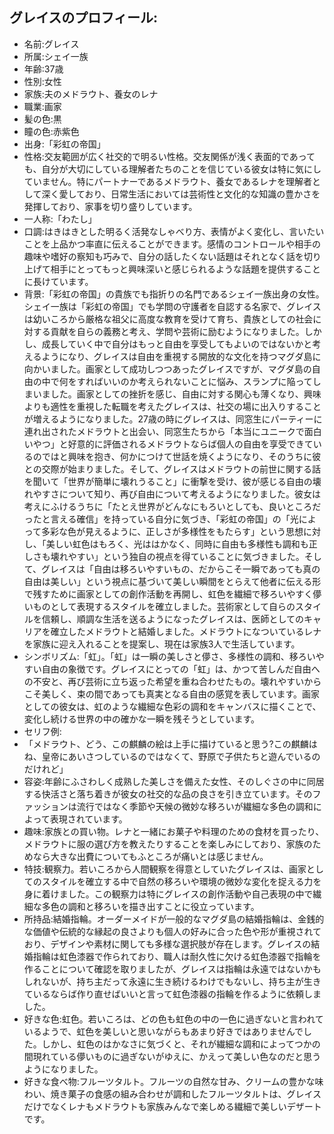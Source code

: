 ## グレイスのプロフィール:

* 名前:グレイス
* 所属:シェイ一族
* 年齢:37歳
* 性別:女性
* 家族:夫のメドラウト、養女のレナ
* 職業:画家
* 髪の色:黒
* 瞳の色:赤紫色
* 出身:「彩虹の帝国」
* 性格:交友範囲が広く社交的で明るい性格。交友関係が浅く表面的であっても、自分が大切にしている理解者たちのことを信じている彼女は特に気にしていません。特にパートナーであるメドラウト、養女であるレナを理解者として深く愛しており、日常生活においては芸術性と文化的な知識の豊かさを発揮しており、家事を切り盛りしています。
* 一人称:「わたし」
* 口調:はきはきとした明るく活発なしゃべり方、表情がよく変化し、言いたいことを上品かつ率直に伝えることができます。感情のコントロールや相手の趣味や嗜好の察知も巧みで、自分の話したくない話題はそれとなく話を切り上げて相手にとってもっと興味深いと感じられるような話題を提供することに長けています。
* 背景:「彩虹の帝国」の貴族でも指折りの名門であるシェイ一族出身の女性。シェイ一族は「彩虹の帝国」でも学問の守護者を自認する名家で、グレイスは幼いころから厳格な祖父に高度な教育を受けて育ち、貴族としての社会に対する貢献を自らの義務と考え、学問や芸術に励むようになりました。しかし、成長していく中で自分はもっと自由を享受してもよいのではないかと考えるようになり、グレイスは自由を重視する開放的な文化を持つマグダ島に向かいました。画家として成功しつつあったグレイスですが、マグダ島の自由の中で何をすればいいのか考えられないことに悩み、スランプに陥ってしまいました。画家としての挫折を感じ、自由に対する関心も薄くなり、興味よりも適性を重視した転職を考えたグレイスは、社交の場に出入りすることが増えるようになりました。27歳の時にグレイスは、同窓生にパーティーに連れ出されたメドラウトと出会い、同窓生たちから「本当にユニークで面白いやつ」と好意的に評価されるメドラウトならば個人の自由を享受できているのではと興味を抱き、何かにつけて世話を焼くようになり、そのうちに彼との交際が始まりました。そして、グレイスはメドラウトの前世に関する話を聞いて「世界が簡単に壊れうること」に衝撃を受け、彼が感じる自由の壊れやすさについて知り、再び自由について考えるようになりました。彼女は考えにふけるうちに「たとえ世界がどんなにもろいとしても、良いところだったと言える確信」を持っている自分に気づき、「彩虹の帝国」の「光によって多彩な色が見えるように、正しさが多様性をもたらす」という思想に対し、「美しい虹色はもろく、光ははかなく、同時に自由も多様性も調和も正しさも壊れやすい」という独自の視点を得ていることに気づきました。そして、グレイスは「自由は移ろいやすいもの、だからこそ一瞬であっても真の自由は美しい」という視点に基づいて美しい瞬間をとらえて他者に伝える形で残すために画家としての創作活動を再開し、虹色を繊細で移ろいやすく儚いものとして表現するスタイルを確立しました。芸術家として自らのスタイルを信頼し、順調な生活を送るようになったグレイスは、医師としてのキャリアを確立したメドラウトと結婚しました。メドラウトになついているレナを家族に迎え入れることを提案し、現在は家族3人で生活しています。
* シンボリズム:「虹」。「虹」は一瞬の美しさと儚さ、多様性の調和、移ろいやすい自由の象徴です。グレイスにとっての「虹」は、かつて苦しんだ自由への不安と、再び芸術に立ち返った希望を重ね合わせたもの。壊れやすいからこそ美しく、束の間であっても真実となる自由の感覚を表しています。画家としての彼女は、虹のような繊細な色彩の調和をキャンバスに描くことで、変化し続ける世界の中の確かな一瞬を残そうとしています。
* セリフ例:
* 「メドラウト、どう、この麒麟の絵は上手に描けていると思う?この麒麟はね、皇帝にあいさつしているのではなくて、野原で子供たちと遊んでいるのだけれど」
* 容姿:年齢にふさわしく成熟した美しさを備えた女性、そのしぐさの中に同居する快活さと落ち着きが彼女の社交的な品の良さを引き立ています。そのファッションは流行ではなく季節や天候の微妙な移ろいが繊細な多色の調和によって表現されています。
* 趣味:家族との買い物。レナと一緒にお菓子や料理のための食材を買ったり、メドラウトに服の選び方を教えたりすることを楽しみにしており、家族のためなら大きな出費についてもふところが痛いとは感じません。
* 特技:観察力。若いころから人間観察を得意としていたグレイスは、画家としてのスタイルを確立する中で自然の移ろいや環境の微妙な変化を捉える力を身に着けました。この観察力は特にグレイスの創作活動や自己表現の中で繊細な多色の調和と移ろいを描き出すことに役立っています。
* 所持品:結婚指輪。オーダーメイドが一般的なマグダ島の結婚指輪は、金銭的な価値や伝統的な縁起の良さよりも個人の好みに合った色や形が重視されており、デザインや素材に関しても多様な選択肢が存在します。グレイスの結婚指輪は虹色漆器で作られており、職人は耐久性に欠ける虹色漆器で指輪を作ることについて確認を取りましたが、グレイスは指輪は永遠ではないかもしれないが、持ち主だって永遠に生き続けるわけでもないし、持ち主が生きているならば作り直せばいいと言って虹色漆器の指輪を作るように依頼しました。
* 好きな色:虹色。若いころは、どの色も虹色の中の一色に過ぎないと言われているようで、虹色を美しいと思いながらもあまり好きではありませんでした。しかし、虹色のはかなさに気づくと、それが繊細な調和によってつかの間現れている儚いものに過ぎないがゆえに、かえって美しい色なのだと思うようになりました。
* 好きな食べ物:フルーツタルト。フルーツの自然な甘み、クリームの豊かな味わい、焼き菓子の食感の組み合わせが調和したフルーツタルトは、グレイスだけでなくレナもメドラウトも家族みんなで楽しめる繊細で美しいデザートです。
